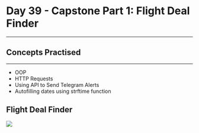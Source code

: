 # Day 39 - Capstone Part 1: Flight Deal Finder
___
## Concepts Practised
___
* OOP
* HTTP Requests
* Using API to Send Telegram Alerts
* Autofilling dates using strftime function
## Flight Deal Finder
![](https://user-images.githubusercontent.com/98851253/156944290-de51e891-a114-411b-834b-7e07cb1881c4.gif)
